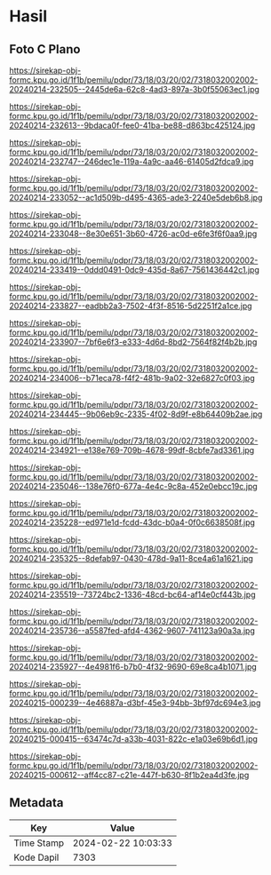 # Hasil

## Foto C Plano

https://sirekap-obj-formc.kpu.go.id/1f1b/pemilu/pdpr/73/18/03/20/02/7318032002002-20240214-232505--2445de6a-62c8-4ad3-897a-3b0f55063ec1.jpg

https://sirekap-obj-formc.kpu.go.id/1f1b/pemilu/pdpr/73/18/03/20/02/7318032002002-20240214-232613--9bdaca0f-fee0-41ba-be88-d863bc425124.jpg

https://sirekap-obj-formc.kpu.go.id/1f1b/pemilu/pdpr/73/18/03/20/02/7318032002002-20240214-232747--246dec1e-119a-4a9c-aa46-61405d2fdca9.jpg

https://sirekap-obj-formc.kpu.go.id/1f1b/pemilu/pdpr/73/18/03/20/02/7318032002002-20240214-233052--ac1d509b-d495-4365-ade3-2240e5deb6b8.jpg

https://sirekap-obj-formc.kpu.go.id/1f1b/pemilu/pdpr/73/18/03/20/02/7318032002002-20240214-233048--8e30e651-3b60-4726-ac0d-e6fe3f6f0aa9.jpg

https://sirekap-obj-formc.kpu.go.id/1f1b/pemilu/pdpr/73/18/03/20/02/7318032002002-20240214-233419--0ddd0491-0dc9-435d-8a67-7561436442c1.jpg

https://sirekap-obj-formc.kpu.go.id/1f1b/pemilu/pdpr/73/18/03/20/02/7318032002002-20240214-233827--eadbb2a3-7502-4f3f-8516-5d2251f2a1ce.jpg

https://sirekap-obj-formc.kpu.go.id/1f1b/pemilu/pdpr/73/18/03/20/02/7318032002002-20240214-233907--7bf6e6f3-e333-4d6d-8bd2-7564f82f4b2b.jpg

https://sirekap-obj-formc.kpu.go.id/1f1b/pemilu/pdpr/73/18/03/20/02/7318032002002-20240214-234006--b71eca78-f4f2-481b-9a02-32e6827c0f03.jpg

https://sirekap-obj-formc.kpu.go.id/1f1b/pemilu/pdpr/73/18/03/20/02/7318032002002-20240214-234445--9b06eb9c-2335-4f02-8d9f-e8b64409b2ae.jpg

https://sirekap-obj-formc.kpu.go.id/1f1b/pemilu/pdpr/73/18/03/20/02/7318032002002-20240214-234921--e138e769-709b-4678-99df-8cbfe7ad3361.jpg

https://sirekap-obj-formc.kpu.go.id/1f1b/pemilu/pdpr/73/18/03/20/02/7318032002002-20240214-235046--138e76f0-677a-4e4c-9c8a-452e0ebcc19c.jpg

https://sirekap-obj-formc.kpu.go.id/1f1b/pemilu/pdpr/73/18/03/20/02/7318032002002-20240214-235228--ed971e1d-fcdd-43dc-b0a4-0f0c6638508f.jpg

https://sirekap-obj-formc.kpu.go.id/1f1b/pemilu/pdpr/73/18/03/20/02/7318032002002-20240214-235325--8defab97-0430-478d-9a11-8ce4a61a1621.jpg

https://sirekap-obj-formc.kpu.go.id/1f1b/pemilu/pdpr/73/18/03/20/02/7318032002002-20240214-235519--73724bc2-1336-48cd-bc64-af14e0cf443b.jpg

https://sirekap-obj-formc.kpu.go.id/1f1b/pemilu/pdpr/73/18/03/20/02/7318032002002-20240214-235736--a5587fed-afd4-4362-9607-741123a90a3a.jpg

https://sirekap-obj-formc.kpu.go.id/1f1b/pemilu/pdpr/73/18/03/20/02/7318032002002-20240214-235927--4e4981f6-b7b0-4f32-9690-69e8ca4b1071.jpg

https://sirekap-obj-formc.kpu.go.id/1f1b/pemilu/pdpr/73/18/03/20/02/7318032002002-20240215-000239--4e46887a-d3bf-45e3-94bb-3bf97dc694e3.jpg

https://sirekap-obj-formc.kpu.go.id/1f1b/pemilu/pdpr/73/18/03/20/02/7318032002002-20240215-000415--63474c7d-a33b-4031-822c-e1a03e69b6d1.jpg

https://sirekap-obj-formc.kpu.go.id/1f1b/pemilu/pdpr/73/18/03/20/02/7318032002002-20240215-000612--aff4cc87-c21e-447f-b630-8f1b2ea4d3fe.jpg


## Metadata

| Key        | Value               |
| ---------- | ------------------- |
| Time Stamp | 2024-02-22 10:03:33 |
| Kode Dapil | 7303                |



